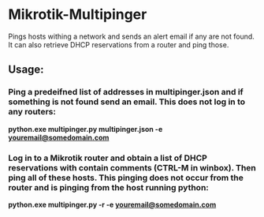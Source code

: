 # Mikrotik-Multipinger
 Pings hosts withing a network and sends an alert email if any are not found. It can also retrieve DHCP reservations from a router and ping those.

## Usage:

### Ping a predeifned list of addresses in multipinger.json and if something is not found send an email. This does not log in to any routers:

**python.exe multipinger.py multipinger.json -e youremail@somedomain.com**

### Log in to a Mikrotik router and obtain a list of DHCP reservations with contain comments (CTRL-M in winbox). Then ping all of these hosts. This pinging does not occur from the router and is pinging from the host running python:

**python.exe multipinger.py -r -e youremail@somedomain.com**

